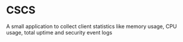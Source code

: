 # CSCS
A small application to collect client statistics like memory usage, CPU usage, total uptime and security event logs
